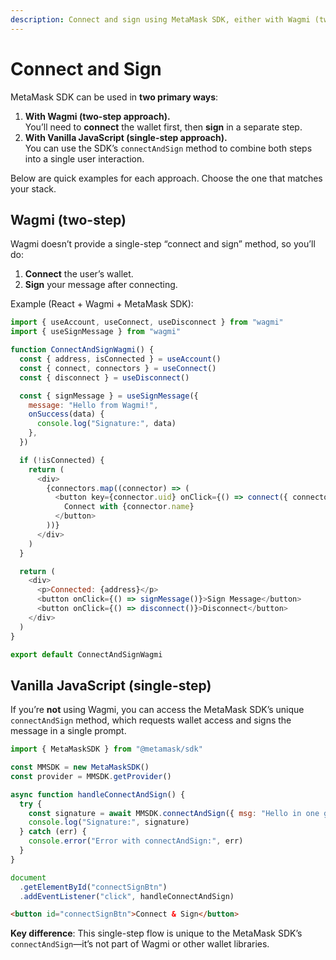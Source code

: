 ```yaml
---
description: Connect and sign using MetaMask SDK, either with Wagmi (two-step) or Vanilla JavaScript (single-step).
---
```


# Connect and Sign

MetaMask SDK can be used in **two primary ways**:

1. **With Wagmi (two-step approach).**  
   You’ll need to **connect** the wallet first, then **sign** in a separate step.
2. **With Vanilla JavaScript (single-step approach).**  
   You can use the SDK’s `connectAndSign` method to combine both steps into a single user interaction.

Below are quick examples for each approach. Choose the one that matches your stack.

## Wagmi (two-step)

Wagmi doesn’t provide a single-step “connect and sign” method, so you’ll do:

1. **Connect** the user’s wallet.  
2. **Sign** your message after connecting.

Example (React + Wagmi + MetaMask SDK):

```js
import { useAccount, useConnect, useDisconnect } from "wagmi"
import { useSignMessage } from "wagmi"

function ConnectAndSignWagmi() {
  const { address, isConnected } = useAccount()
  const { connect, connectors } = useConnect()
  const { disconnect } = useDisconnect()

  const { signMessage } = useSignMessage({
    message: "Hello from Wagmi!",
    onSuccess(data) {
      console.log("Signature:", data)
    },
  })

  if (!isConnected) {
    return (
      <div>
        {connectors.map((connector) => (
          <button key={connector.uid} onClick={() => connect({ connector })}>
            Connect with {connector.name}
          </button>
        ))}
      </div>
    )
  }

  return (
    <div>
      <p>Connected: {address}</p>
      <button onClick={() => signMessage()}>Sign Message</button>
      <button onClick={() => disconnect()}>Disconnect</button>
    </div>
  )
}

export default ConnectAndSignWagmi
```

## Vanilla JavaScript (single-step)

If you’re **not** using Wagmi, you can access the MetaMask SDK’s unique `connectAndSign` method,
which requests wallet access and signs the message in a single prompt.

```js
import { MetaMaskSDK } from "@metamask/sdk"

const MMSDK = new MetaMaskSDK()
const provider = MMSDK.getProvider()

async function handleConnectAndSign() {
  try {
    const signature = await MMSDK.connectAndSign({ msg: "Hello in one go!" })
    console.log("Signature:", signature)
  } catch (err) {
    console.error("Error with connectAndSign:", err)
  }
}

document
  .getElementById("connectSignBtn")
  .addEventListener("click", handleConnectAndSign)
```

```html
<button id="connectSignBtn">Connect & Sign</button>
```

**Key difference**: This single-step flow is unique to the MetaMask SDK’s `connectAndSign`—it’s
not part of Wagmi or other wallet libraries.